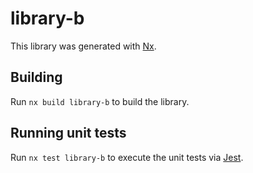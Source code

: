 # library-b

This library was generated with [Nx](https://nx.dev).

## Building

Run `nx build library-b` to build the library.

## Running unit tests

Run `nx test library-b` to execute the unit tests via [Jest](https://jestjs.io).
